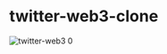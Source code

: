# twitter-web3-clone

![twitter-web3 0](https://user-images.githubusercontent.com/113430857/193411407-d5d41983-e074-45e9-beb0-c6c5c510215c.png)

